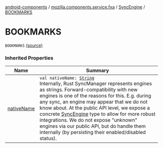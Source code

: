 [android-components](../../index.md) / [mozilla.components.service.fxa](../index.md) / [SyncEngine](index.md) / [BOOKMARKS](./-b-o-o-k-m-a-r-k-s.md)

# BOOKMARKS

`BOOKMARKS` [(source)](https://github.com/mozilla-mobile/android-components/blob/master/components/service/firefox-accounts/src/main/java/mozilla/components/service/fxa/Config.kt#L55)

### Inherited Properties

| Name | Summary |
|---|---|
| [nativeName](native-name.md) | `val nativeName: `[`String`](https://kotlinlang.org/api/latest/jvm/stdlib/kotlin/-string/index.html)<br>Internally, Rust SyncManager represents engines as strings. Forward-compatibility with new engines is one of the reasons for this. E.g. during any sync, an engine may appear that we do not know about. At the public API level, we expose a concrete [SyncEngine](index.md) type to allow for more robust integrations. We do not expose "unknown" engines via our public API, but do handle them internally (by persisting their enabled/disabled status). |
